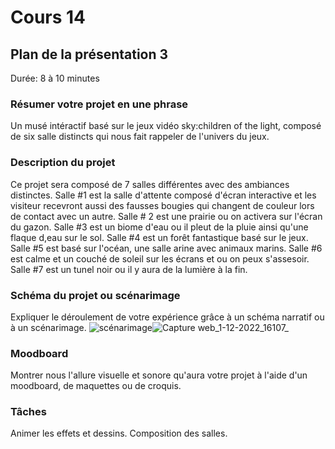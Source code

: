 # Cours 14
## Plan de la présentation 3
Durée: 8 à 10 minutes

### Résumer votre projet en une phrase
Un musé intéractif basé sur le jeux vidéo sky:children of the light, composé de six salle distincts qui nous fait rappeler de l'univers du jeux.  

### Description du projet 
Ce projet sera composé de 7 salles  différentes avec des ambiances distinctes. Salle #1 est la salle d'attente composé d'écran interactive et les visiteur recevront aussi des fausses bougies qui changent de couleur lors de contact avec un autre. Salle # 2 est une prairie ou on activera sur l'écran du gazon. Salle #3 est un biome d'eau ou il pleut de la pluie ainsi qu'une flaque d,eau sur le sol. Salle #4 est un forêt fantastique basé sur le jeux. Salle #5 est basé sur l'océan, une salle arine avec animaux marins. Salle #6 est calme et un couché de soleil sur les écrans et ou on peux s'assesoir. Salle #7 est un tunel noir ou il y aura de la lumière à la fin.

### Schéma du projet ou scénarimage
Expliquer le déroulement de votre expérience grâce à un schéma narratif ou à un scénarimage. 
![scénarimage]()![Capture web_1-12-2022_16107_](https://user-images.githubusercontent.com/112128532/205160029-e3601d55-922d-4b34-abe7-93bc9605e881.jpeg)

### Moodboard
Montrer nous l'allure visuelle et sonore qu'aura votre projet à l'aide d'un moodboard, de maquettes ou de croquis. 


### Tâches
Animer les effets et dessins. Composition des salles.
